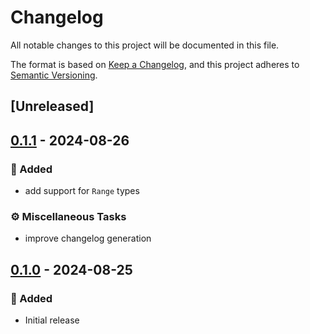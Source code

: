 # Changelog

All notable changes to this project will be documented in this file.

The format is based on [Keep a Changelog](https://keepachangelog.com/en/1.0.0/), and this project adheres to [Semantic Versioning](https://semver.org/spec/v2.0.0.html).

## [Unreleased]

## [0.1.1](https://github.com/ifiokjr/edgedb_codegen/compare/edgedb_codegen_core@0.1.0...edgedb_codegen_core@0.1.1) - 2024-08-26

### <!-- 0 -->🎉 Added
- add support for `Range` types

### <!-- 7 -->⚙️ Miscellaneous Tasks
- improve changelog generation

## [0.1.0](https://github.com/ifiokjr/edgedb_codegen/releases/tag/edgedb_codegen_core-v0.1.0) - 2024-08-25

### 🎉 Added

- Initial release

